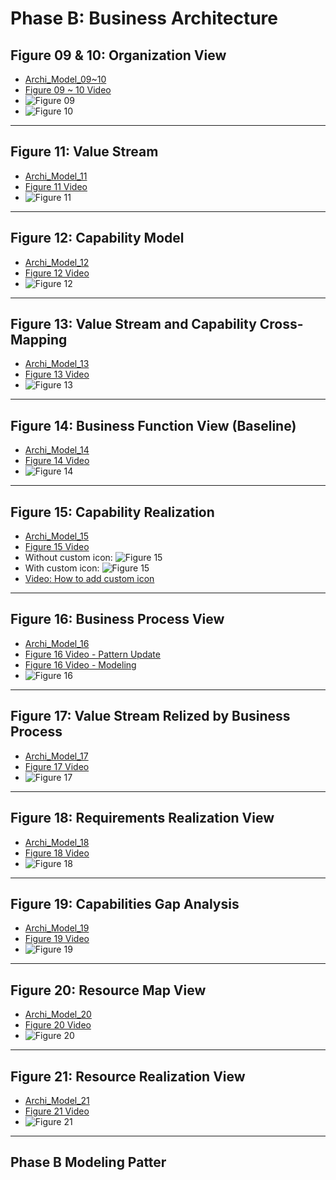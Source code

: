 # Phase B: Business Architecture

## Figure 09 & 10: Organization View

- [Archi_Model_09~10](./Phase_B_Business_Architecture/09-and-10-Organization-View.archimate)
- [Figure 09 ~ 10 Video](https://youtu.be/ZWa8cWsqXtU)
- ![Figure 09](./Phase_B_Business_Architecture/Figure-09_Ogranization_View.jpg)
- ![Figure 10](./Phase_B_Business_Architecture/Figure-10_Organization_Decomposition(Nested).jpg)

---

## Figure 11: Value Stream

- [Archi_Model_11](./Phase_B_Business_Architecture/11-Value-Stream.archimate)
- [Figure 11 Video](https://youtu.be/HAMPkA0N84E)
- ![Figure 11](Phase_B_Business_Architecture/Figure-11_Value-Stream.jpg)

---

## Figure 12: Capability Model

- [Archi_Model_12](./Phase_B_Business_Architecture/12-Capability-Model.archimate)
- [Figure 12 Video](https://youtu.be/bZFEjAW1_XI)
- ![Figure 12](Phase_B_Business_Architecture/Figure-12_Capability-Model-View.jpg)

---

## Figure 13: Value Stream and Capability Cross-Mapping

- [Archi_Model_13](./Phase_B_Business_Architecture/13-ValuaStream-Capability-Mapping.archimate)
- [Figure 13 Video](https://youtu.be/kWLUo0TvYv0)
- ![Figure 13](Phase_B_Business_Architecture/Figure-13_Value%20Stream%20-%20Capability%20Cross-Mapping.jpg)

---

## Figure 14: Business Function View (Baseline)

- [Archi_Model_14](./Phase_B_Business_Architecture/14-Business-Function(Baseline).archimate)
- [Figure 14 Video](https://youtu.be/mwkUkHeiD9g)
- ![Figure 14](Phase_B_Business_Architecture/Figure-14_Busienss_Function_View(Baseline).jpg)

---

## Figure 15: Capability Realization

- [Archi_Model_15](./Phase_B_Business_Architecture/15-Capability-Realization.archimate)
- [Figure 15 Video](https://youtu.be/d2EtlOFF_14)
- Without custom icon: ![Figure 15](Phase_B_Business_Architecture/Figure-15_Capabillity-Realization.jpg)
- With custom icon: ![Figure 15](Phase_B_Business_Architecture/Figure-15_Capabillity-Realization-with-icon.jpg)
- [Video: How to add custom icon](https://youtu.be/EkjLObo5cpc)

---

## Figure 16: Business Process View

- [Archi_Model_16](./Phase_B_Business_Architecture/16-Business-Process.archimate)
- [Figure 16 Video - Pattern Update](https://youtu.be/OWBMCTl_cfw)
- [Figure 16 Video - Modeling](https://youtu.be/G7IvdEt3kw8)
- ![Figure 16](Phase_B_Business_Architecture/Figure-16_Business-Process.jpg)

---

## Figure 17: Value Stream Relized by Business Process

- [Archi_Model_17](./Phase_B_Business_Architecture/17-ValueStream-BuzProcess.archimate)
- [Figure 17 Video](https://youtu.be/7oQWMSLtnWs)
- ![Figure 17](Phase_B_Business_Architecture/Figure-17_ValueStream_and_BusinessProcess_Mapping.jpg)

---

## Figure 18: Requirements Realization View

- [Archi_Model_18](./Phase_B_Business_Architecture/18-Requirement-Realization.archimate)
- [Figure 18 Video](https://youtu.be/IhSUNsSG1As)
- ![Figure 18](Phase_B_Business_Architecture/Figure-18_Requirements_Realization.jpg)

---

## Figure 19: Capabilities Gap Analysis

- [Archi_Model_19](./Phase_B_Business_Architecture/19-Capability-Gap-Analysis.archimate)
- [Figure 19 Video](https://youtu.be/50uv8k5AKCw)
- ![Figure 19](Phase_B_Business_Architecture/Figure-19_Capabilities_Gap_Analysis.jpg)

---

## Figure 20: Resource Map View

- [Archi_Model_20](./Phase_B_Business_Architecture/20-Resource-Map-View.archimate)
- [Figure 20 Video](https://youtu.be/GikSE_Yk8Ho)
- ![Figure 20](Phase_B_Business_Architecture/Figure-20_Resource-Map-View.jpg)

---

## Figure 21: Resource Realization View

- [Archi_Model_21](./Phase_B_Business_Architecture/21-Resource-Relaization-View.archimate)
- [Figure 21 Video](https://youtu.be/m9p11RFT6QA)
- ![Figure 21](Phase_B_Business_Architecture/Figure-21_Resource-Realization-View.jpg)

---

## Phase B Modeling Patter

